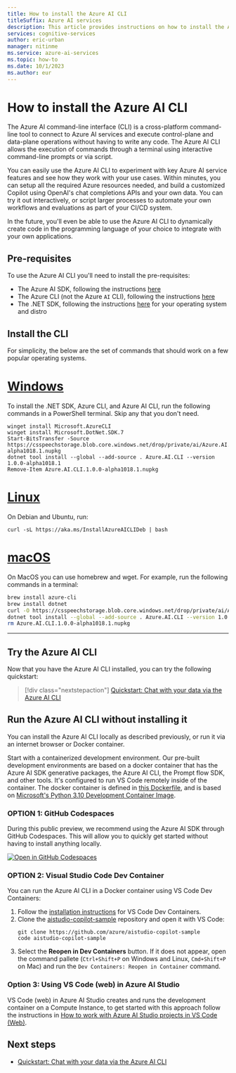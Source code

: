 ```yaml
---
title: How to install the Azure AI CLI
titleSuffix: Azure AI services
description: This article provides instructions on how to install the Azure AI CLI.
services: cognitive-services
author: eric-urban
manager: nitinme
ms.service: azure-ai-services
ms.topic: how-to
ms.date: 10/1/2023
ms.author: eur
---
```


# How to install the Azure AI CLI

The Azure AI command-line interface (CLI) is a cross-platform command-line tool to connect to Azure AI services and execute control-plane and data-plane operations without having to write any code. The Azure AI CLI allows the execution of commands through a terminal using interactive command-line prompts or via script. 

You can easily use the Azure AI CLI to experiment with key Azure AI service features and see how they work with your use cases. Within minutes, you can setup all the required Azure resources needed, and build a customized Copilot using OpenAI's chat completions APIs and your own data. You can try it out interactively, or script larger processes to automate your own workflows and evaluations as part of your CI/CD system.

In the future, you'll even be able to use the Azure AI CLI to dynamically create code in the programming language of your choice to integrate with your own applications.

## Pre-requisites

To use the Azure AI CLI you'll need to install the pre-requisites: 
 * The Azure AI SDK, following the instructions [here](./sdk-install.md)
 * The Azure CLI (not the Azure `AI` CLI), following the instructions [here](https://learn.microsoft.com/en-us/cli/azure/install-azure-cli)
 * The .NET SDK, following the instructions [here](https://learn.microsoft.com/en-us/dotnet/core/install/) for your operating system and distro

## Install the CLI

For simplicity, the below are the set of commands that should work on a few popular operating systems.

# [Windows](#tab/windows)

To install the .NET SDK, Azure CLI, and Azure AI CLI, run the following commands in a PowerShell terminal. Skip any that you don't need. 

```pwsh
winget install Microsoft.AzureCLI
winget install Microsoft.DotNet.SDK.7
Start-BitsTransfer -Source https://csspeechstorage.blob.core.windows.net/drop/private/ai/Azure.AI.CLI.1.0.0-alpha1018.1.nupkg
dotnet tool install --global --add-source . Azure.AI.CLI --version 1.0.0-alpha1018.1
Remove-Item Azure.AI.CLI.1.0.0-alpha1018.1.nupkg
```

# [Linux](#tab/linux)

On Debian and Ubuntu, run:

```
curl -sL https://aka.ms/InstallAzureAICLIDeb | bash
```

# [macOS](#tab/macos)

On MacOS you can use homebrew and wget. For example, run the following commands in a terminal:

```bash
brew install azure-cli
brew install dotnet
curl -O https://csspeechstorage.blob.core.windows.net/drop/private/ai/Azure.AI.CLI.1.0.0-alpha1018.1.nupkg
dotnet tool install --global --add-source . Azure.AI.CLI --version 1.0.0-alpha1018.1
rm Azure.AI.CLI.1.0.0-alpha1018.1.nupkg
```

---

## Try the Azure AI CLI

Now that you have the Azure AI CLI installed, you can try the following quickstart:

> [!div class="nextstepaction"]
> [Quickstart: Chat with your data via the Azure AI CLI](../quickstarts/chat-ai-cli.md)

## Run the Azure AI CLI without installing it

You can install the Azure AI CLI locally as described previously, or run it via an internet browser or Docker container. 

Start with a containerized development environment. Our pre-built development environments are based on a docker container that has the Azure AI SDK generative packages, the Azure AI CLI, the Prompt flow SDK, and other tools. It's configured to run VS Code remotely inside of the container. The docker container is defined in [this Dockerfile](https://github.com/Azure/aistudio-copilot-sample/blob/main/.devcontainer/Dockerfile), and is based on [Microsoft's Python 3.10 Development Container Image](https://mcr.microsoft.com/en-us/product/devcontainers/python/about). 

### OPTION 1: GitHub Codespaces

During this public preview, we recommend using the Azure AI SDK through GitHub Codespaces. This will allow you to quickly get started without having to install anything locally.

[![Open in GitHub Codespaces](https://github.com/codespaces/badge.svg)](https://codespaces.new/Azure/aistudio-copilot-sample?quickstart=1)


### OPTION 2: Visual Studio Code Dev Container

You can run the Azure AI CLI in a Docker container using VS Code Dev Containers:

1. Follow the [installation instructions](https://code.visualstudio.com/docs/devcontainers/containers#_installation) for VS Code Dev Containers.
1. Clone the [aistudio-copilot-sample](https://github.com/Azure/aistudio-copilot-sample) repository and open it with VS Code:
    ```
    git clone https://github.com/azure/aistudio-copilot-sample
    code aistudio-copilot-sample
    ```
1. Select the **Reopen in Dev Containers** button. If it does not appear, open the command pallete (`Ctrl+Shift+P` on Windows and Linux, `Cmd+Shift+P` on Mac) and run the `Dev Containers: Reopen in Container` command.

### Option 3: Using VS Code (web) in Azure AI Studio

VS Code (web) in Azure AI Studio creates and runs the development container on a Compute Instance, to get started with this approach follow the instructions in [How to work with Azure AI Studio projects in VS Code (Web)](vscode-web.md).


## Next steps

- [Quickstart: Chat with your data via the Azure AI CLI](../quickstarts/chat-ai-cli.md)












